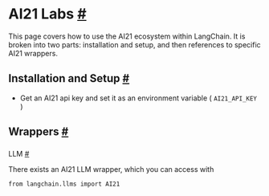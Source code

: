 


 AI21 Labs
 [#](#ai21-labs "Permalink to this headline")
=========================================================



 This page covers how to use the AI21 ecosystem within LangChain.
It is broken into two parts: installation and setup, and then references to specific AI21 wrappers.
 




 Installation and Setup
 [#](#installation-and-setup "Permalink to this headline")
-----------------------------------------------------------------------------------


* Get an AI21 api key and set it as an environment variable (
 `AI21_API_KEY`
 )





 Wrappers
 [#](#wrappers "Permalink to this headline")
-------------------------------------------------------



### 
 LLM
 [#](#llm "Permalink to this headline")



 There exists an AI21 LLM wrapper, which you can access with
 





```
from langchain.llms import AI21

```







